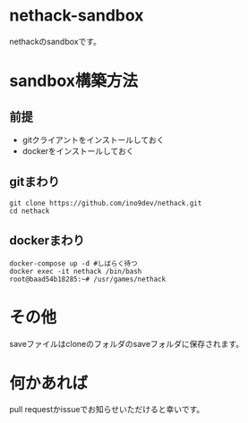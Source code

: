 # nethack-sandbox

nethackのsandboxです。

# sandbox構築方法

## 前提

* gitクライアントをインストールしておく
* dockerをインストールしておく

## gitまわり

```
git clone https://github.com/ino9dev/nethack.git
cd nethack
``` 

## dockerまわり

```
docker-compose up -d #しばらく待つ
docker exec -it nethack /bin/bash
root@baad54b18285:~# /usr/games/nethack
```

# その他

saveファイルはcloneのフォルダのsaveフォルダに保存されます。

# 何かあれば

pull requestかissueでお知らせいただけると幸いです。
